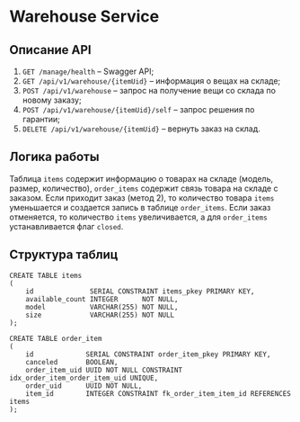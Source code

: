 # Warehouse Service

## Описание API
1. `GET /manage/health` – Swagger API;
2. `GET /api/v1/warehouse/{itemUid}` – информация о вещах на складе;
3. `POST /api/v1/warehouse` – запрос на получение вещи со склада по новому заказу;
4. `POST /api/v1/warehouse/{itemUid}/self` – запрос решения по гарантии;
5. `DELETE /api/v1/warehouse/{itemUid}` – вернуть заказ на склад.


## Логика работы
Таблица `items` содержит информацию о товарах на складе (модель, размер, количество),
`order_items` содержит связь товара на складе с заказом. Если приходит заказ (метод 2), то количество товара `items`
уменьшается и создается запись в таблице `order_items`. Если заказ отменяется, то количество `items` увеличивается,
а для `order_items` устанавливается флаг `closed`.

## Структура таблиц
```postgresql
CREATE TABLE items
(
    id              SERIAL CONSTRAINT items_pkey PRIMARY KEY,
    available_count INTEGER      NOT NULL,
    model           VARCHAR(255) NOT NULL,
    size            VARCHAR(255) NOT NULL
);

CREATE TABLE order_item
(
    id             SERIAL CONSTRAINT order_item_pkey PRIMARY KEY,
    canceled       BOOLEAN,
    order_item_uid UUID NOT NULL CONSTRAINT idx_order_item_order_item_uid UNIQUE,
    order_uid      UUID NOT NULL,
    item_id        INTEGER CONSTRAINT fk_order_item_item_id REFERENCES items
);
```